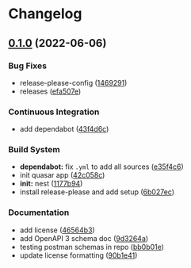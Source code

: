 # Changelog

## [0.1.0](https://github.com/patrickblackjr/chore-tracker/compare/chore-tracker-v0.1.0...chore-tracker-v0.1.0) (2022-06-06)


### Bug Fixes

* release-please-config ([1469291](https://github.com/patrickblackjr/chore-tracker/commit/14692913983eecde01814f9d3eebf147faed7a47))
* releases ([efa507e](https://github.com/patrickblackjr/chore-tracker/commit/efa507e2134b66d35b44a1113b7208ff3b31e9ea))


### Continuous Integration

* add dependabot ([43f4d6c](https://github.com/patrickblackjr/chore-tracker/commit/43f4d6cc8b07411c4af3b2daebb560bbff0c73f1))


### Build System

* **dependabot:** fix `.yml` to add all sources ([e35f4c6](https://github.com/patrickblackjr/chore-tracker/commit/e35f4c6db35477d071ca3d506dcbe69617b2929d))
* init quasar app ([42c058c](https://github.com/patrickblackjr/chore-tracker/commit/42c058cdc1bed1921011542190cdfacf546bc3df))
* **init:** nest ([1177b94](https://github.com/patrickblackjr/chore-tracker/commit/1177b94e6827971b4628fbc95de87f349de30c61))
* install release-please and add setup ([6b027ec](https://github.com/patrickblackjr/chore-tracker/commit/6b027ec174bf3ba4f317867001922f4c30454a9e))


### Documentation

* add license ([46564b3](https://github.com/patrickblackjr/chore-tracker/commit/46564b388f77d7c9809e7b5707a131a004df8386))
* add OpenAPI 3 schema doc ([9d3264a](https://github.com/patrickblackjr/chore-tracker/commit/9d3264ab91b076526adb96bbf1a45a8e7c22d86c))
* testing postman schemas in repo ([bb0b01e](https://github.com/patrickblackjr/chore-tracker/commit/bb0b01e631e291200f6048293254b6f2640078c1))
* update license formatting ([90b1e41](https://github.com/patrickblackjr/chore-tracker/commit/90b1e41ad2817e933f7e79168c14aacc134970d1))
